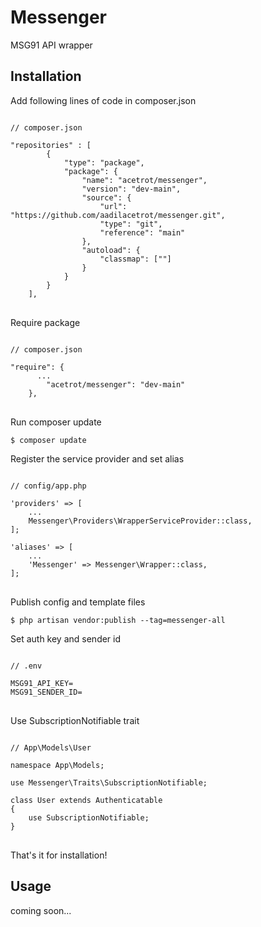 # Messenger
MSG91 API wrapper

## Installation

Add following lines of code in composer.json
<br>
<pre>
<code>
// composer.json

"repositories" : [
        {
            "type": "package",
            "package": {
                "name": "acetrot/messenger",
                "version": "dev-main",
                "source": {
                    "url": "https://github.com/aadilacetrot/messenger.git",
                    "type": "git",
                    "reference": "main"
                },
                "autoload": {
                    "classmap": [""]
                }
            }
        }
    ],
</code>
</pre>

Require package
<br>
<pre>
<code>
// composer.json

"require": {
      ...
        "acetrot/messenger": "dev-main"
    },
</code>
</pre>

Run composer update
<br>
<pre>
<code>$ composer update</code>
</pre>

Register the service provider and set alias
<br>
<pre>
<code>
// config/app.php

'providers' => [
    ...
    Messenger\Providers\WrapperServiceProvider::class,
];

'aliases' => [
    ...
    'Messenger' => Messenger\Wrapper::class,
];
</code>
</pre>

Publish config and template files
<br>
<pre>
<code>$ php artisan vendor:publish --tag=messenger-all</code>
</pre>

Set auth key and sender id
<br>
<pre>
<code>
// .env

MSG91_API_KEY=
MSG91_SENDER_ID=
</code>
</pre>

Use SubscriptionNotifiable trait
<br>
<pre>
<code>
// App\Models\User

namespace App\Models;

use Messenger\Traits\SubscriptionNotifiable;

class User extends Authenticatable
{
    use SubscriptionNotifiable;
}
</code>
</pre>

That's it for installation!

## Usage
coming soon...
